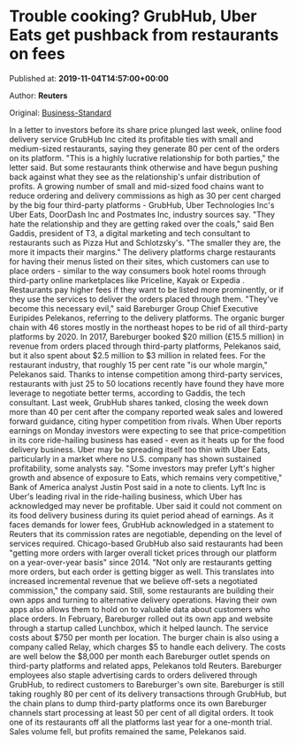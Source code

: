 
# Trouble cooking? GrubHub, Uber Eats get pushback from restaurants on fees

Published at: **2019-11-04T14:57:00+00:00**

Author: **Reuters**

Original: [Business-Standard](https://www.business-standard.com/article/companies/trouble-cooking-grubhub-uber-eats-get-pushback-from-restaurants-on-fees-119110401059_1.html)

In a letter to investors before its share price plunged last week, online food delivery service GrubHub Inc cited its profitable ties with small and medium-sized restaurants, saying they generate 80 per cent of the orders on its platform.
"This is a highly lucrative relationship for both parties," the letter said.
But some restaurants think otherwise and have begun pushing back against what they see as the relationship's unfair distribution of profits.
A growing number of small and mid-sized food chains want to reduce ordering and delivery commissions as high as 30 per cent charged by the big four third-party platforms - GrubHub, Uber Technologies Inc's Uber Eats, DoorDash Inc and Postmates Inc, industry sources say.
"They hate the relationship and they are getting raked over the coals," said Ben Gaddis, president of T3, a digital marketing and tech consultant to restaurants such as Pizza Hut and Schlotzsky's. "The smaller they are, the more it impacts their margins."
The delivery platforms charge restaurants for having their menus listed on their sites, which customers can use to place orders - similar to the way consumers book hotel rooms through third-party online marketplaces like Priceline, Kayak or Expedia . Restaurants pay higher fees if they want to be listed more prominently, or if they use the services to deliver the orders placed through them.
"They've become this necessary evil," said Bareburger Group Chief Executive Euripides Pelekanos, referring to the delivery platforms. The organic burger chain with 46 stores mostly in the northeast hopes to be rid of all third-party platforms by 2020.
In 2017, Bareburger booked $20 million (£15.5 million) in revenue from orders placed through third-party platforms, Pelekanos said, but it also spent about $2.5 million to $3 million in related fees.
For the restaurant industry, that roughly 15 per cent rate "is our whole margin," Pelekanos said.
Thanks to intense competition among third-party services, restaurants with just 25 to 50 locations recently have found they have more leverage to negotiate better terms, according to Gaddis, the tech consultant.
Last week, GrubHub shares tanked, closing the week down more than 40 per cent after the company reported weak sales and lowered forward guidance, citing hyper competition from rivals.
When Uber reports earnings on Monday investors were expecting to see that price-competition in its core ride-hailing business has eased - even as it heats up for the food delivery business.
Uber may be spreading itself too thin with Uber Eats, particularly in a market where no U.S. company has shown sustained profitability, some analysts say.
"Some investors may prefer Lyft's higher growth and absence of exposure to Eats, which remains very competitive," Bank of America analyst Justin Post said in a note to clients. Lyft Inc is Uber's leading rival in the ride-hailing business, which Uber has acknowledged may never be profitable.
Uber said it could not comment on its food delivery business during its quiet period ahead of earnings.
As it faces demands for lower fees, GrubHub acknowledged in a statement to Reuters that its commission rates are negotiable, depending on the level of services required.
Chicago-based GrubHub also said restaurants had been "getting more orders with larger overall ticket prices through our platform on a year-over-year basis" since 2014.
"Not only are restaurants getting more orders, but each order is getting bigger as well. This translates into increased incremental revenue that we believe off-sets a negotiated commission," the company said.
Still, some restaurants are building their own apps and turning to alternative delivery operations. Having their own apps also allows them to hold on to valuable data about customers who place orders.
In February, Bareburger rolled out its own app and website through a startup called Lunchbox, which it helped launch. The service costs about $750 per month per location.
The burger chain is also using a company called Relay, which charges $5 to handle each delivery. The costs are well below the $8,000 per month each Bareburger outlet spends on third-party platforms and related apps, Pelekanos told Reuters.
Bareburger employees also staple advertising cards to orders delivered through GrubHub, to redirect customers to Bareburger's own site.
Bareburger is still taking roughly 80 per cent of its delivery transactions through GrubHub, but the chain plans to dump third-party platforms once its own Bareburger channels start processing at least 50 per cent of all digital orders.
It took one of its restaurants off all the platforms last year for a one-month trial. Sales volume fell, but profits remained the same, Pelekanos said.
